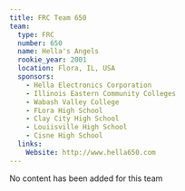 ```yaml
---
title: FRC Team 650
team:
  type: FRC
  number: 650
  name: Hella's Angels
  rookie_year: 2001
  location: Flora, IL, USA
  sponsors:
    - Hella Electronics Corporation
    - Illinois Eastern Community Colleges
    - Wabash Valley College
    - FLora High School
    - Clay City High School
    - Louiisville High School
    - Cisne High School
  links:
    Website: http://www.hella650.com
---
```

No content has been added for this team